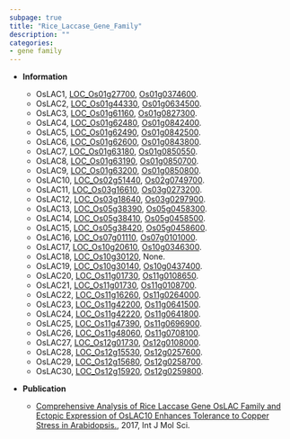 ```yaml
---
subpage: true
title: "Rice_Laccase_Gene_Family"
description: ""
categories:
- gene family
---
```


* **Information**  
    + OsLAC1, [LOC_Os01g27700](http://rice.plantbiology.msu.edu/cgi-bin/ORF_infopage.cgi?orf=LOC_Os01g27700), [Os01g0374600](http://rapdb.dna.affrc.go.jp/viewer/gbrowse_details/irgsp1?name=Os01g0374600).
    + OsLAC2, [LOC_Os01g44330](http://rice.plantbiology.msu.edu/cgi-bin/ORF_infopage.cgi?orf=LOC_Os01g44330), [Os01g0634500](http://rapdb.dna.affrc.go.jp/viewer/gbrowse_details/irgsp1?name=Os01g0634500).
    + OsLAC3, [LOC_Os01g61160](http://rice.plantbiology.msu.edu/cgi-bin/ORF_infopage.cgi?orf=LOC_Os01g61160), [Os01g0827300](http://rapdb.dna.affrc.go.jp/viewer/gbrowse_details/irgsp1?name=Os01g0827300).
    + OsLAC4, [LOC_Os01g62480](http://rice.plantbiology.msu.edu/cgi-bin/ORF_infopage.cgi?orf=LOC_Os01g62480), [Os01g0842400](http://rapdb.dna.affrc.go.jp/viewer/gbrowse_details/irgsp1?name=Os01g0842400).
    + OsLAC5, [LOC_Os01g62490](http://rice.plantbiology.msu.edu/cgi-bin/ORF_infopage.cgi?orf=LOC_Os01g62490), [Os01g0842500](http://rapdb.dna.affrc.go.jp/viewer/gbrowse_details/irgsp1?name=Os01g0842500).
    + OsLAC6, [LOC_Os01g62600](http://rice.plantbiology.msu.edu/cgi-bin/ORF_infopage.cgi?orf=LOC_Os01g62600), [Os01g0843800](http://rapdb.dna.affrc.go.jp/viewer/gbrowse_details/irgsp1?name=Os01g0843800).
    + OsLAC7, [LOC_Os01g63180](http://rice.plantbiology.msu.edu/cgi-bin/ORF_infopage.cgi?orf=LOC_Os01g63180), [Os01g0850550](http://rapdb.dna.affrc.go.jp/viewer/gbrowse_details/irgsp1?name=Os01g0850550).
    + OsLAC8, [LOC_Os01g63190](http://rice.plantbiology.msu.edu/cgi-bin/ORF_infopage.cgi?orf=LOC_Os01g63190), [Os01g0850700](http://rapdb.dna.affrc.go.jp/viewer/gbrowse_details/irgsp1?name=Os01g0850700).
    + OsLAC9, [LOC_Os01g63200](http://rice.plantbiology.msu.edu/cgi-bin/ORF_infopage.cgi?orf=LOC_Os01g63200), [Os01g0850800](http://rapdb.dna.affrc.go.jp/viewer/gbrowse_details/irgsp1?name=Os01g0850800).
    + OsLAC10, [LOC_Os02g51440](http://rice.plantbiology.msu.edu/cgi-bin/ORF_infopage.cgi?orf=LOC_Os02g51440), [Os02g0749700](http://rapdb.dna.affrc.go.jp/viewer/gbrowse_details/irgsp1?name=Os02g0749700).
    + OsLAC11, [LOC_Os03g16610](http://rice.plantbiology.msu.edu/cgi-bin/ORF_infopage.cgi?orf=LOC_Os03g16610), [Os03g0273200](http://rapdb.dna.affrc.go.jp/viewer/gbrowse_details/irgsp1?name=Os03g0273200).
    + OsLAC12, [LOC_Os03g18640](http://rice.plantbiology.msu.edu/cgi-bin/ORF_infopage.cgi?orf=LOC_Os03g18640), [Os03g0297900](http://rapdb.dna.affrc.go.jp/viewer/gbrowse_details/irgsp1?name=Os03g0297900).
    + OsLAC13, [LOC_Os05g38390](http://rice.plantbiology.msu.edu/cgi-bin/ORF_infopage.cgi?orf=LOC_Os05g38390), [Os05g0458300](http://rapdb.dna.affrc.go.jp/viewer/gbrowse_details/irgsp1?name=Os05g0458300).
    + OsLAC14, [LOC_Os05g38410](http://rice.plantbiology.msu.edu/cgi-bin/ORF_infopage.cgi?orf=LOC_Os05g38410), [Os05g0458500](http://rapdb.dna.affrc.go.jp/viewer/gbrowse_details/irgsp1?name=Os05g0458500).
    + OsLAC15, [LOC_Os05g38420](http://rice.plantbiology.msu.edu/cgi-bin/ORF_infopage.cgi?orf=LOC_Os05g38420), [Os05g0458600](http://rapdb.dna.affrc.go.jp/viewer/gbrowse_details/irgsp1?name=Os05g0458600).
    + OsLAC16, [LOC_Os07g01110](http://rice.plantbiology.msu.edu/cgi-bin/ORF_infopage.cgi?orf=LOC_Os07g01110), [Os07g0101000](http://rapdb.dna.affrc.go.jp/viewer/gbrowse_details/irgsp1?name=Os07g0101000).
    + OsLAC17, [LOC_Os10g20610](http://rice.plantbiology.msu.edu/cgi-bin/ORF_infopage.cgi?orf=LOC_Os10g20610), [Os10g0346300](http://rapdb.dna.affrc.go.jp/viewer/gbrowse_details/irgsp1?name=Os10g0346300).
    + OsLAC18, [LOC_Os10g30120](http://rice.plantbiology.msu.edu/cgi-bin/ORF_infopage.cgi?orf=LOC_Os10g30120), None.
    + OsLAC19, [LOC_Os10g30140](http://rice.plantbiology.msu.edu/cgi-bin/ORF_infopage.cgi?orf=LOC_Os10g30140), [Os10g0437400](http://rapdb.dna.affrc.go.jp/viewer/gbrowse_details/irgsp1?name=Os10g0437400).
    + OsLAC20, [LOC_Os11g01730](http://rice.plantbiology.msu.edu/cgi-bin/ORF_infopage.cgi?orf=LOC_Os11g01730), [Os11g0108650](http://rapdb.dna.affrc.go.jp/viewer/gbrowse_details/irgsp1?name=Os11g0108650).
    + OsLAC21, [LOC_Os11g01730](http://rice.plantbiology.msu.edu/cgi-bin/ORF_infopage.cgi?orf=LOC_Os11g01730), [Os11g0108700](http://rapdb.dna.affrc.go.jp/viewer/gbrowse_details/irgsp1?name=Os11g0108700).
    + OsLAC22, [LOC_Os11g16260](http://rice.plantbiology.msu.edu/cgi-bin/ORF_infopage.cgi?orf=LOC_Os11g16260), [Os11g0264000](http://rapdb.dna.affrc.go.jp/viewer/gbrowse_details/irgsp1?name=Os11g0264000).
    + OsLAC23, [LOC_Os11g42200](http://rice.plantbiology.msu.edu/cgi-bin/ORF_infopage.cgi?orf=LOC_Os11g42200), [Os11g0641500](http://rapdb.dna.affrc.go.jp/viewer/gbrowse_details/irgsp1?name=Os11g0641500).
    + OsLAC24, [LOC_Os11g42220](http://rice.plantbiology.msu.edu/cgi-bin/ORF_infopage.cgi?orf=LOC_Os11g42220), [Os11g0641800](http://rapdb.dna.affrc.go.jp/viewer/gbrowse_details/irgsp1?name=Os11g0641800).
    + OsLAC25, [LOC_Os11g47390](http://rice.plantbiology.msu.edu/cgi-bin/ORF_infopage.cgi?orf=LOC_Os11g47390), [Os11g0696900](http://rapdb.dna.affrc.go.jp/viewer/gbrowse_details/irgsp1?name=Os11g0696900).
    + OsLAC26, [LOC_Os11g48060](http://rice.plantbiology.msu.edu/cgi-bin/ORF_infopage.cgi?orf=LOC_Os11g48060), [Os11g0708100](http://rapdb.dna.affrc.go.jp/viewer/gbrowse_details/irgsp1?name=Os11g0708100).
    + OsLAC27, [LOC_Os12g01730](http://rice.plantbiology.msu.edu/cgi-bin/ORF_infopage.cgi?orf=LOC_Os12g01730), [Os12g0108000](http://rapdb.dna.affrc.go.jp/viewer/gbrowse_details/irgsp1?name=Os12g0108000).
    + OsLAC28, [LOC_Os12g15530](http://rice.plantbiology.msu.edu/cgi-bin/ORF_infopage.cgi?orf=LOC_Os12g15530), [Os12g0257600](http://rapdb.dna.affrc.go.jp/viewer/gbrowse_details/irgsp1?name=Os12g0257600).
    + OsLAC29, [LOC_Os12g15680](http://rice.plantbiology.msu.edu/cgi-bin/ORF_infopage.cgi?orf=LOC_Os12g15680), [Os12g0258700](http://rapdb.dna.affrc.go.jp/viewer/gbrowse_details/irgsp1?name=Os12g0258700).
    + OsLAC30, [LOC_Os12g15920](http://rice.plantbiology.msu.edu/cgi-bin/ORF_infopage.cgi?orf=LOC_Os12g15920), [Os12g0259800](http://rapdb.dna.affrc.go.jp/viewer/gbrowse_details/irgsp1?name=Os12g0259800).

* **Publication**  
    + [Comprehensive Analysis of Rice Laccase Gene OsLAC Family and Ectopic Expression of OsLAC10 Enhances Tolerance to Copper Stress in Arabidopsis.](http://www.ncbi.nlm.nih.gov/pubmed?term=Comprehensive+Analysis+of+Rice+Laccase+Gene+OsLAC+Family+and+Ectopic+Expression+of+OsLAC10+Enhances+Tolerance+to+Copper+Stress+in+Arabidopsis.%5BTitle%5D), 2017, Int J Mol Sci.


